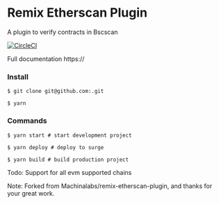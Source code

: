 # Remix Etherscan Plugin

A plugin to verify contracts in Bscscan

[![CircleCI](https://circleci.com/gh/Machinalabs/remix-etherscan-plugin.svg?style=svg)](https://circleci.com/)

Full documentation https://

### Install

```
$ git clone git@github.com:.git

$ yarn

```

### Commands

```
$ yarn start # start development project

$ yarn deploy # deploy to surge

$ yarn build # build production project

```

Todo: Support for all evm supported chains

Note: Forked from Machinalabs/remix-etherscan-plugin, and thanks for your great work.
